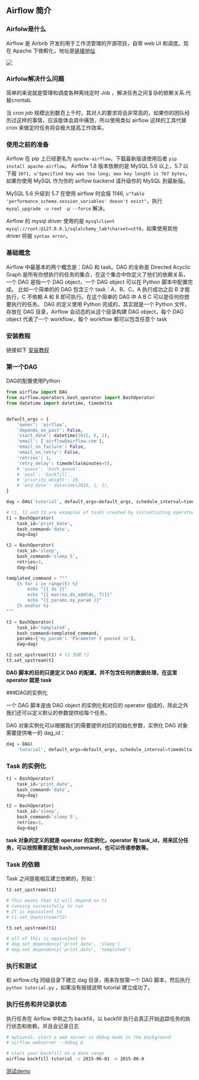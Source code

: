 ## Airflow 简介

###  Airfolw是什么

Airflow 是 Airbnb 开发的用于工作流管理的开源项目，自带 web UI 和调度。现在 Apache 下做孵化，地址是[链接地址](https://link.juejin.im/?target=https%3A%2F%2Fgithub.com%2Fapache%2Fincubator-airflow)

![](https://user-gold-cdn.xitu.io/2017/11/15/15fc00779e69d0fc?imageslim)

### Airfolw解决什么问题

简单的来说就是管理和调度各种离线定时 Job ，解决任务之间复杂的依赖关系.代替crontab.

当 cron job 规模达到数百上千时，其对人的要求将会非常高的，如果你的团队经历过这样的事情，应该能体会其中痛苦，所以使用类似 airflow 这样的工具代替 cron 来做定时任务将会极大提高工作效率。

### 使用之前的准备

Airflow 在 pip 上已经更名为 `apache-airflow`，下载最新版请使用后者 `pip install apache-airflow`。
Airflow 1.8 版本依赖的是 MySQL 5.6 以上，5.7 以下报 `1071, u'Specified key was too long; max key length is 767 bytes`，如果你使用 MySQL 作为你的 airflow backend 请升级你的 MySQL 到最新版。

MySQL 5.6 升级到 5.7 在使用 airflow 时会报 1146, `u"Table 'performance_schema.session_variables' doesn't exist"`，执行 `mysql_upgrade -u root -p --force` 解决。

Airflow 的 mysql driver 使用的是 `mysqlclient mysql://root:@127.0.0.1/sqlalchemy_lab?charset=utf8`，如果使用其他 driver 将报 `syntax error`。

### 基础概念

Airflow 中最基本的两个概念是：DAG 和 task。DAG 的全称是 Directed Acyclic Graph 是所有你想执行的任务的集合，在这个集合中你定义了他们的依赖关系，一个 DAG 是指一个 DAG object，一个 DAG object 可以在 Python 脚本中配置完成。
比如一个简单的的 DAG 包含三个 task：A、B、C，A 执行成功之后 B 才能执行，C 不依赖 A 和 B 即可执行。在这个简单的 DAG 中 A B C 可以是任何你想要执行的任务。
DAG 的定义使用 Python 完成的，其实就是一个 Python 文件，存放在 DAG 目录，Airflow 会动态的从这个目录构建 DAG object，每个 DAG object 代表了一个 workflow，每个 workflow 都可以包含任意个 task

###  安装教程

链接如下 [安装教程](http://gitlab.51xf.cn/data/data-team-doc/tree/master/airflow)

###  第一个DAG

DAG的配置使用Python

```python
from airflow import DAG
from airflow.operators.bash_operator import BashOperator
from datetime import datetime, timedelta


default_args = {
    'owner': 'airflow',
    'depends_on_past': False,
    'start_date': datetime(2015, 6, 1),
    'email': ['airflow@airflow.com'],
    'email_on_failure': False,
    'email_on_retry': False,
    'retries': 1,
    'retry_delay': timedelta(minutes=5),
    # 'queue': 'bash_queue',
    # 'pool': 'backfill',
    # 'priority_weight': 10,
    # 'end_date': datetime(2016, 1, 1),
}

dag = DAG('tutorial', default_args=default_args, schedule_interval=timedelta(1))

# t1, t2 and t3 are examples of tasks created by instantiating operators
t1 = BashOperator(
    task_id='print_date',
    bash_command='date',
    dag=dag)

t2 = BashOperator(
    task_id='sleep',
    bash_command='sleep 5',
    retries=3,
    dag=dag)

templated_command = """
    {% for i in range(5) %}
        echo "{{ ds }}"
        echo "{{ macros.ds_add(ds, 7)}}"
        echo "{{ params.my_param }}"
    {% endfor %}
"""

t3 = BashOperator(
    task_id='templated',
    bash_command=templated_command,
    params={'my_param': 'Parameter I passed in'},
    dag=dag)

t2.set_upstream(t1) # t2 依赖 t1
t3.set_upstream(t1

```
**DAG 脚本的目的只是定义 DAG 的配置，并不包含任何的数据处理，在这里 operator 就是 task**

###DAG的实例化

一个 DAG 脚本是由 DAG object 的实例化和对应的 operator 组成的，除此之外我们还可以定义默认的参数提供给每个任务。

DAG 对象实例化可以根据我们的需要提供对应的初始化参数，实例化 DAG 对象需要提供唯一的 dag_id：

```python
dag = DAG(
    'tutorial', default_args=default_args, schedule_interval=timedelta(1))

```

### Task 的实例化

```python
t1 = BashOperator(
    task_id='print_date',
    bash_command='date',
    dag=dag)

t2 = BashOperator(
    task_id='sleep',
    bash_command='sleep 5',
    retries=3,
    dag=dag)

```

**task 对象的定义的就是 operator 的实例化，operator 有 task_id，用来区分任务，可以按照需要定制 bash_command，也可以传递参数等。**

### Task 的依赖

Task 之间是能相互建立依赖的，形如：

```python
t2.set_upstream(t1)

# This means that t2 will depend on t1
# running successfully to run
# It is equivalent to
# t1.set_downstream(t2)

t3.set_upstream(t1)

# all of this is equivalent to
# dag.set_dependency('print_date', 'sleep')
# dag.set_dependency('print_date', 'templated')

```
### 执行和测试

和 airflow.cfg 同级目录下建立 dag 目录，用来存放第一个 DAG 脚本，然后执行 `python tutorial.py` ，如果没有报错说明 tutorial 建立成功了。


### 执行任务和并记录状态

执行任务在 Airflow 中称之为 backfill，以 backfill 执行会真正开始追踪任务的执行状态和依赖，并且会记录日志

```bash
# optional, start a web server in debug mode in the background
# airflow webserver --debug &

# start your backfill on a date range
airflow backfill tutorial -s 2015-06-01 -e 2015-06-0

```

[测试demo](https://github.com/zhyq0826/airflow-tutorial)
